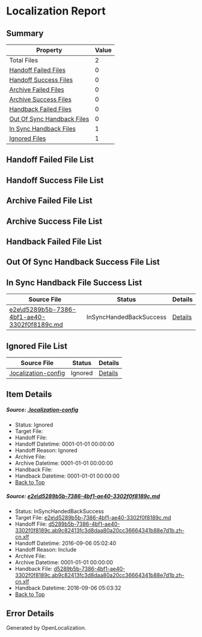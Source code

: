 # <a name='report-top'></a> Localization Report

## Summary
 Property | Value 
 -------- | ----- 
 Total Files | 2
[ Handoff Failed Files ](#handoff-failed-list)| 0
[ Handoff Success Files ](#handoff-success-list)| 0
[ Archive Failed Files ](#archive-failed-list)| 0
[ Archive Success Files ](#archive-success-list)| 0
[ Handback Failed Files ](#handback-failed-list)| 0
[ Out Of Sync Handback Files ](#outofsync-handback-success-list)| 0
[ In Sync Handback Files ](#insync-handback-success-list)| 1
[ Ignored Files ](#ignored-list)| 1

## <a name='handoff-failed-list'></a> Handoff Failed File List

## <a name='handoff-success-list'></a> Handoff Success File List

## <a name='archive-failed-list'></a> Archive Failed File List

## <a name='archive-success-list'></a> Archive Success File List

## <a name='handback-failed-list'></a> Handback Failed File List

## <a name='outofsync-handback-success-list'></a> Out Of Sync Handback Success File List

## <a name='insync-handback-success-list'></a> In Sync Handback File Success List
 Source File | Status | Details 
 ----------- | ------ | ------- 
 [e2e\d5289b5b-7386-4bf1-ae40-3302f0f8189c.md](https://github.com/OpenLocalizationTestOrg/ol-test0/blob/9b4121ec9d5551ceb896571713e5d7d3aa0c4b83/e2e/d5289b5b-7386-4bf1-ae40-3302f0f8189c.md) | InSyncHandedBackSuccess | [Details](#afcad0966e347b55e475797750d80569e4a58cfe1)

## <a name='ignored-list'></a> Ignored File List
 Source File | Status | Details 
 ----------- | ------ | ------- 
 [.localization-config](https://github.com/OpenLocalizationTestOrg/ol-test0/blob/9b4121ec9d5551ceb896571713e5d7d3aa0c4b83/.localization-config) | Ignored | [Details](#3d4f252ac210baf56311d7e97dcc2db10974dbd20)

## Item Details
##### <a name='3d4f252ac210baf56311d7e97dcc2db10974dbd20'></a> Source: [.localization-config](https://github.com/OpenLocalizationTestOrg/ol-test0/blob/9b4121ec9d5551ceb896571713e5d7d3aa0c4b83/.localization-config)
* Status: Ignored
* Target File: 
* Handoff File: 
* Handoff Datetime: 0001-01-01 00:00:00
* Handoff Reason: Ignored
* Archive File: 
* Archive Datetime: 0001-01-01 00:00:00
* Handback File: 
* Handback Datetime: 0001-01-01 00:00:00
* [Back to Top](#report-top)

##### <a name='afcad0966e347b55e475797750d80569e4a58cfe1'></a> Source: [e2e\d5289b5b-7386-4bf1-ae40-3302f0f8189c.md](https://github.com/OpenLocalizationTestOrg/ol-test0/blob/9b4121ec9d5551ceb896571713e5d7d3aa0c4b83/e2e/d5289b5b-7386-4bf1-ae40-3302f0f8189c.md)
* Status: InSyncHandedBackSuccess
* Target File: [e2e\d5289b5b-7386-4bf1-ae40-3302f0f8189c.md](https://github.com/OpenLocalizationTestOrg/ol-test0-zhcn/blob/0489777ae019a9a986b20272c376da18eb46df50/e2e/d5289b5b-7386-4bf1-ae40-3302f0f8189c.md)
* Handoff File: [d5289b5b-7386-4bf1-ae40-3302f0f8189c.ab9c82413fc3d8daa80a20cc36664341b88e7d1b.zh-cn.xlf](https://github.com/OpenLocalizationTestOrg/ol-test0-handoff/blob/32f90dfe02ad28ac909563b32314d323bfb878a1/ol-handoff/OpenLocalizationTestOrg/ol-test0-zhcn/ci/ht/d5289b5b-7386-4bf1-ae40-3302f0f8189c.ab9c82413fc3d8daa80a20cc36664341b88e7d1b.zh-cn.xlf)
* Handoff Datetime: 2016-09-06 05:02:40
* Handoff Reason: Include
* Archive File: 
* Archive Datetime: 0001-01-01 00:00:00
* Handback File: [d5289b5b-7386-4bf1-ae40-3302f0f8189c.ab9c82413fc3d8daa80a20cc36664341b88e7d1b.zh-cn.xlf](https://github.com/OpenLocalizationTestOrg/ol-test0-handback/blob/2aa4c297afe72537358eed3bd60f60f25071c9af/ol-handback/OpenLocalizationTestOrg/ol-test0-zhcn/ci/ht/d5289b5b-7386-4bf1-ae40-3302f0f8189c.ab9c82413fc3d8daa80a20cc36664341b88e7d1b.zh-cn.xlf)
* Handback Datetime: 2016-09-06 05:03:32
* [Back to Top](#report-top)


## Error Details

Generated by OpenLocalization.
